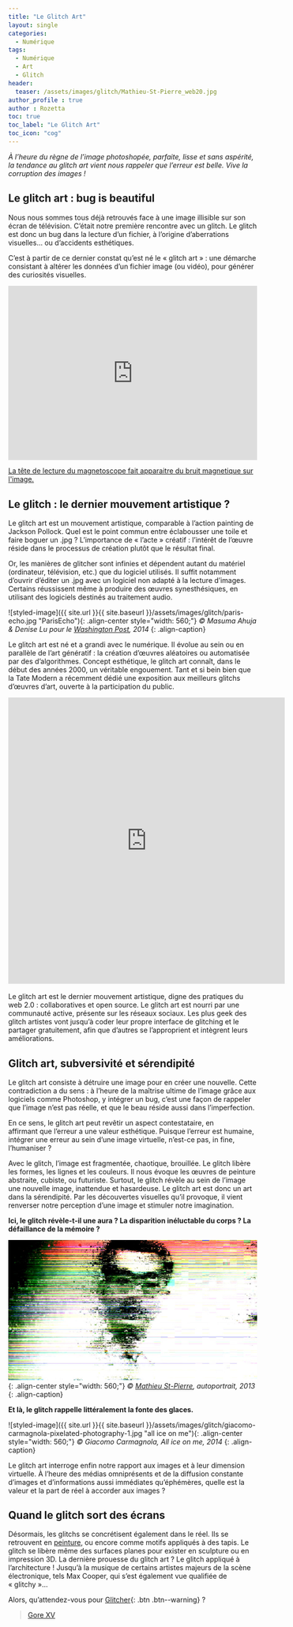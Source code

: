```yaml
---
title: "Le Glitch Art"
layout: single
categories:
  - Numérique 
tags:
  - Numérique
  - Art
  - Glitch
header:
  teaser: /assets/images/glitch/Mathieu-St-Pierre_web20.jpg
author_profile : true
author : Rozetta
toc: true
toc_label: "Le Glitch Art"
toc_icon: "cog"
---
```


*À l’heure du règne de l’image photoshopée, parfaite, lisse et sans aspérité, la tendance au glitch art vient nous rappeler que l’erreur est belle. Vive la corruption des images !*

## Le glitch art : bug is beautiful

Nous nous sommes tous déjà retrouvés face à une image illisible sur son écran de télévision. C’était notre première rencontre avec un glitch. Le glitch est donc un bug dans la lecture d’un fichier, à l’origine d’aberrations visuelles… ou d’accidents esthétiques. 

C’est à partir de ce dernier constat qu’est né le « glitch art » : une démarche consistant à altérer les données d’un fichier image (ou vidéo), pour générer des curiosités visuelles. 

<div style="width:100%;height:0;padding-bottom:70%;position:relative;"><iframe src="https://giphy.com/embed/l3q2DjYkmGHJURUha" width="100%" height="100%" style="position:absolute" frameBorder="0" class="giphy-embed" allowFullScreen></iframe></div><p><a href="/numérique/ludique/analog-digital/">
La tête de lecture du magnetoscope fait apparaitre du bruit magnetique sur l'image.</a></p>

## Le glitch : le dernier mouvement artistique ?
Le glitch art est un mouvement artistique, comparable à l’action painting de Jackson Pollock. Quel est le point commun entre éclabousser une toile et faire boguer un .jpg ? L’importance de « l’acte » créatif : l’intérêt de l’œuvre réside dans le processus de création plutôt que le résultat final.

Or, les manières de glitcher sont infinies et dépendent autant du matériel (ordinateur, télévision, etc.) que du logiciel utilisés. Il suffit notamment d’ouvrir d’éditer un .jpg avec un logiciel non adapté à la lecture d’images. Certains réussissent même à produire des œuvres synesthésiques, en utilisant des logiciels destinés au traitement audio.

![styled-image]({{ site.url }}{{ site.baseurl }}/assets/images/glitch/paris-echo.jpg "ParisEcho"){: .align-center style="width: 560;"}
*© Masuma Ahuja & Denise Lu pour le [Washington Post](https://www.washingtonpost.com/news/innovations/wp/2014/07/23/what-paris-looks-like-with-an-echo/), 2014*
{: .align-caption}

Le glitch art est né et a grandi avec le numérique. Il évolue au sein ou en parallèle de l’art génératif : la création d’œuvres aléatoires ou automatisée par des d’algorithmes. Concept esthétique, le glitch art connaît, dans le début des années 2000, un véritable engouement. Tant et si bein bien que la Tate Modern a récemment dédié une exposition aux meilleurs glitchs d’œuvres d’art, ouverte à la participation du public.

<iframe src="https://www.instagram.com/mathieuglitch/embed" width="560" height="580" frameborder="0"> </iframe>

Le glitch art est le dernier mouvement artistique, digne des pratiques du web 2.0 : collaboratives et open source. Le glitch art est nourri par une communauté active, présente sur les réseaux sociaux. Les plus geek des glitch artistes vont jusqu’à coder leur propre interface de glitching et le partager gratuitement, afin que d’autres se l’approprient et intègrent leurs améliorations. 

## Glitch art, subversivité et sérendipité

Le glitch art consiste à détruire une image pour en créer une nouvelle. Cette contradiction a du sens : à l’heure de la maîtrise ultime de l’image grâce aux logiciels comme Photoshop, y intégrer un bug, c’est une façon de rappeler que l’image n’est pas réelle, et que le beau réside aussi dans l’imperfection. 

En ce sens, le glitch art peut revêtir un aspect contestataire, en affirmant que l’erreur a une valeur esthétique. Puisque l’erreur est humaine, intégrer une erreur au sein d’une image virtuelle, n’est-ce pas, in fine, l’humaniser ?

Avec le glitch, l’image est fragmentée, chaotique, brouillée. Le glitch libère les formes, les lignes et les couleurs. Il nous évoque les œuvres de peinture abstraite, cubiste, ou futuriste. Surtout, le glitch révèle au sein de l’image une nouvelle image, inattendue et hasardeuse. 
Le glitch art est donc un art dans la sérendipité. Par les découvertes visuelles qu’il provoque, il vient renverser notre perception d’une image et stimuler notre imagination.

**Ici, le glitch révèle-t-il une aura ? La disparition inéluctable du corps ? La défaillance de la mémoire ?**

![styled-image](/assets/images/glitch/Mathieu-St-Pierre_web20.jpg "Pautoportrait"){: .align-center style="width: 560;"}
*© [Mathieu St-Pierre](https://www.mathieustpierre.com/), autoportrait, 2013*
{: .align-caption}

**Et là, le glitch rappelle littéralement la fonte des glaces.**

![styled-image]({{ site.url }}{{ site.baseurl }}/assets/images/glitch/giacomo-carmagnola-pixelated-photography-1.jpg "all ice on me"){: .align-center style="width: 560;"}
*© Giacomo Carmagnola, All ice on me, 2014*
{: .align-caption}

Le glitch art interroge enfin notre rapport aux images et à leur dimension virtuelle. À l’heure des médias omniprésents et de la diffusion constante d’images et d’informations aussi immédiates qu’éphémères, quelle est la valeur et la part de réel à accorder aux images ? 

## Quand le glitch sort des écrans

Désormais, les glitchs se concrétisent également dans le réel. Ils se retrouvent en <a href="https://merlinseller.wordpress.com/2013/06/26/rgb_01/">peinture</a>, ou encore comme motifs appliqués à des tapis. Le glitch se libère même des surfaces planes pour exister en sculpture ou en impression 3D. La dernière prouesse du glitch art ? Le glitch appliqué à l’architecture ! Jusqu’à la musique de certains artistes majeurs de la scène électronique, tels Max Cooper, qui s’est également vue qualifiée de « glitchy »…

Alors, qu’attendez-vous pour [Glitcher](https://archive.org/details/KID_PIX_DOS){: .btn .btn--warning} ?


<blockquote class="twitter-tweet" data-lang="en"><p lang="en" dir="ltr"><a href="https://twitter.com/Gore_XV/status/1532045864834895872?s=20&t=54mt4gGTdXCgxuz-gltDkw">Gore XV</a></blockquote>


 <script async src="//platform.twitter.com/widgets.js" charset="utf-8"></script> 

